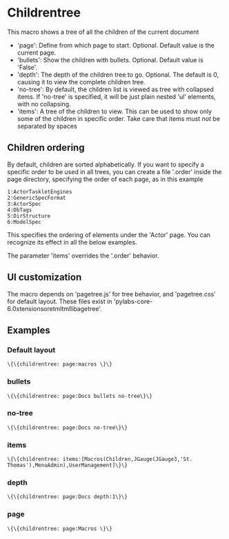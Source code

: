 Childrentree
============

This macro shows a tree of all the children of the current document

-   'page': Define from which page to start. Optional. Default value is
    the current page.
-   'bullets': Show the children with bullets. Optional. Default value
    is 'False'.
-   'depth': The depth of the children tree to go. Optional. The default
    is 0, causing it to view the complete children tree.
-   'no-tree': By default, the children list is viewed as tree with
    collapsed items. If 'no-tree' is specified, it will be just plain
    nested 'ul' elements, with no collapsing.
-   'items': A tree of the children to view. This can be used to show
    only some of the children in specific order. Take care that items
    must *not* be separated by spaces

Children ordering
-----------------

By default, children are sorted alphabetically. If you want to specify a
specific order to be used in all trees, you can create a file '.order'
inside the page directory, specifying the order of each page, as in this
example

~~~~ {.sourceCode .python}
1:ActorTaskletEngines
2:GenericSpecFormat
3:ActorSpec
4:DbTags
5:DirStructure
6:ModelSpec
~~~~

This specifies the ordering of elements under the 'Actor' page. You can
recognize its effect in all the below examples.

The parameter 'items' overrides the '.order' behavior.

UI customization
----------------

The macro depends on 'pagetree.js' for tree behavior, and 'pagetree.css'
for default layout. These files exist in
'pylabs-core-6.0xtensionsoretmltmllibagetree'.

Examples
--------

### Default layout

~~~~ {.sourceCode .python}
\{\{childrentree: page:macros \}\}
~~~~

### bullets

~~~~ {.sourceCode .python}
\{\{childrentree: page:Docs bullets no-tree\}\}
~~~~

### no-tree

~~~~ {.sourceCode .python}
\{\{childrentree: page:Docs no-tree\}\}
~~~~

### items

~~~~ {.sourceCode .python}
\{\{childrentree: items:[Macros(Children,JGauge(JGauge3,'St. Thomas'),MenuAdmin),UserManagement]\}\}
~~~~

### depth

~~~~ {.sourceCode .python}
\{\{childrentree: page:Docs depth:1\}\}
~~~~

### page

~~~~ {.sourceCode .python}
\{\{childrentree: page:Macros \}\}
~~~~
